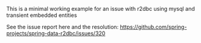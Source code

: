 This is a minimal working example for an issue with r2dbc using mysql and transient embedded entities

See the issue report here and the resolution: https://github.com/spring-projects/spring-data-r2dbc/issues/320
